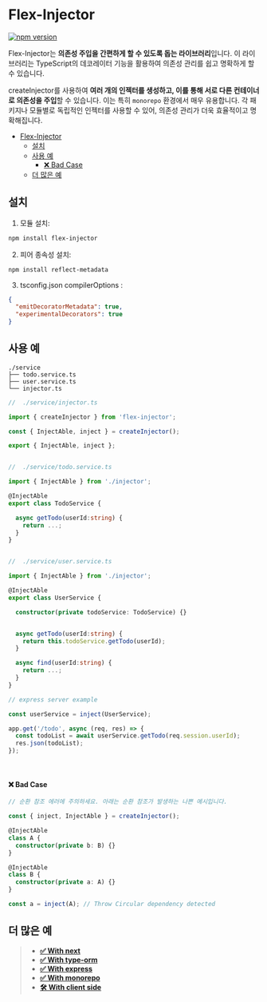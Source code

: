 # Flex-Injector

[![npm version](https://badge.fury.io/js/flex-injector.svg)](https://badge.fury.io/js/flex-injector)

Flex-Injector는 **의존성 주입을 간편하게 할 수 있도록 돕는 라이브러리**입니다. 이 라이브러리는 TypeScript의 데코레이터 기능을 활용하여 의존성 관리를 쉽고 명확하게 할 수 있습니다.

createInjector를 사용하여 **여러 개의 인젝터를 생성하고, 이를 통해 서로 다른 컨테이너로 의존성을 주입**할 수 있습니다. 이는 특히 `monorepo` 환경에서 매우 유용합니다. 각 패키지나 모듈별로 독립적인 인젝터를 사용할 수 있어, 의존성 관리가 더욱 효율적이고 명확해집니다.

- [Flex-Injector](#flex-injector)
  - [설치](#설치)
  - [사용 예](#사용-예)
    - [❌ Bad Case](#-bad-case)
  - [더 많은 예](#더-많은-예)

## 설치

1. 모듈 설치:

```bash
npm install flex-injector
```

2. 피어 종속성 설치:

```bash
npm install reflect-metadata
```

3. tsconfig.json compilerOptions :

```json
{
  "emitDecoratorMetadata": true,
  "experimentalDecorators": true
}
```

## 사용 예

```
./service
├── todo.service.ts
├── user.service.ts
└── injector.ts
```

```typescript
//  ./service/injector.ts

import { createInjector } from 'flex-injector';

const { InjectAble, inject } = createInjector();

export { InjectAble, inject };
```

```typescript

//  ./service/todo.service.ts

import { InjectAble } from './injector';

@InjectAble
export class TodoService {

  async getTodo(userId:string) {
    return ...;
  }
}
```

```typescript

//  ./service/user.service.ts

import { InjectAble } from './injector';

@InjectAble
export class UserService {

  constructor(private todoService: TodoService) {}


  async getTodo(userId:string) {
    return this.todoService.getTodo(userId);
  }

  async find(userId:string) {
    return ...;
  }
}
```

```typescript
// express server example

const userService = inject(UserService);

app.get('/todo', async (req, res) => {
  const todoList = await userService.getTodo(req.session.userId);
  res.json(todoList);
});
```

<br/>

#### ❌ Bad Case

```typescript
// 순환 참조 에러에 주의하세요. 아래는 순환 참조가 발생하는 나쁜 예시입니다.

const { inject, InjectAble } = createInjector();

@InjectAble
class A {
  constructor(private b: B) {}
}

@InjectAble
class B {
  constructor(private a: A) {}
}

const a = inject(A); // Throw Circular dependency detected
```

## 더 많은 예

> - **[✅ With next](https://github.com/cgoinglove/flex-injector/tree/main/examples/with-next)**
> - **[✅ With type-orm](https://github.com/cgoinglove/flex-injector/tree/main/examples/with-type-orm)**
> - **[✅ With express](https://github.com/cgoinglove/flex-injector/tree/main/examples/with-express)**
> - **[✅ With monorepo](https://github.com/cgoinglove/flex-injector/tree/main/examples/with-monorepo)**
> - **[🛠️ With client side](#)**
